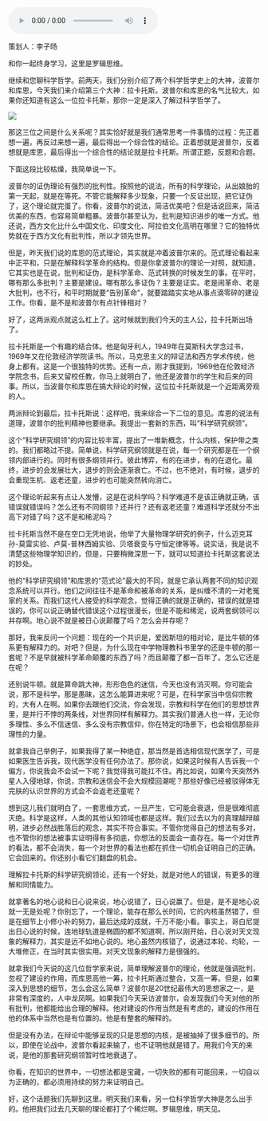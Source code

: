 <audio src="http://igetoss.cdn.igetget.com/mp3/201901/09/201901091245015544536930.mp3" controls="controls">您的浏览器不支持 audio 标签。</audio><p>策划人：李子旸</p><p>和你一起终身学习，这里是罗辑思维。</p><p> <p></p></p><p>继续和您聊科学哲学。前两天，我们分别介绍了两个科学哲学史上的大神，波普尔和库恩，今天我们来介绍第三个大神：拉卡托斯。波普尔和库恩的名气比较大，如果你还知道有这么一位拉卡托斯，那你一定是深入了解过科学哲学了。</p><img src="https://piccdn.igetget.com/img/201901/09/201901091245481439907989.jpg" /><p>那这三位之间是什么关系呢？其实恰好就是我们通常思考一件事情的过程：先正着想一遍，再反过来想一遍，最后得出一个综合性的结论。正着想就是波普尔，反着想就是库恩，最后得出一个综合性的结论就是拉卡托斯。所谓正题，反题和合题。</p><p>下面这段比较枯燥，我简单说一下。</p><p>波普尔的证伪理论有强烈的批判性。按照他的说法，所有的科学理论，从出娘胎的第一天起，就是在等死。不管它能解释多少现象，只要一个反证出现，把它证伪了，这个理论就完蛋了。你看，波普尔的说法，简洁优美吧？但是话说回来，简洁优美的东西，也容易简单粗暴。波普尔甚至认为，批判是知识进步的唯一方式。他还说，西方文化比什么中国文化、印度文化、阿拉伯文化高明在哪里？它的独特优势就在于西方文化有批判性，所以才领先世界。</p><p>但是，昨天我们说的库恩的范式理论，其实就是冲着波普尔来的。范式理论看起来中正平和，只是在解释科学革命的结构。但是你拿波普尔的理论一对照，就知道，它其实也是在说，批判和证伪，是科学革命、范式转换的时候发生的事。在平时，哪有那么多批判？主要是建设。哪有那么多证伪？主要是证实。老是闹革命、老是大批判，也不行，和平时期就要“告别革命”，就要踏踏实实地从事点滴零碎的建设工作。你看，是不是和波普尔有点针锋相对？</p><p>好了，这两派观点就这么杠上了。这时候就到我们今天的主人公，拉卡托斯出场了。</p><p>拉卡托斯是一个有趣的结合体。他是匈牙利人，1949年在莫斯科大学念过书，1969年又在伦敦经济学院读书。所以，马克思主义的辩证法和西方学术传统，他身上都有。这是一个很独特的优势。还有一点，刚才我提到，1969他在伦敦经济学院念书，后来又留校任教，你马上就明白了，他还是波普尔的学生和后来的同事。所以，当波普尔和库恩在搞大辩论的时候，这位拉卡托斯就是一个近距离旁观的人。</p><p>两派辩论到最后，拉卡托斯说：这样吧，我来综合一下二位的意见。库恩的说法有道理，波普尔的批判精神也要继承。我提出一套新的东西，叫“科学研究纲领”。</p><p>这个“科学研究纲领”的内容比较丰富，提出了一堆新概念，什么内核，保护带之类的。我们都略过不提。简单说，科学研究纲领就是在说，每一个研究都是在一个纲领内部进行的。同时有很多纲领并行。彼此博弈，有的在进步，有的在退化。最终，进步的会发展壮大，退步的则会逐渐衰亡。不过，也不绝对，有时候，退步的会重现生机、返老还童，进步的也可能突然转向消亡。</p><p>这个理论听起来有点让人发懵，这是在说科学吗？科学难道不是该正确就正确，该错误就错误吗？怎么还有不同纲领？还并行？还有返老还童？难道科学还就分不出高下对错了吗？这不是和稀泥吗？</p><p>拉卡托斯当然不是在空口无凭地说，他举了大量物理学研究的例子，什么迈克耳孙-莫雷实验、卢莫-普林西姆实验、贝塔衰变与守恒定律等等。说实话，我是说不清楚这些物理学知识的，但是，只要稍微深思一下，就可以知道拉卡托斯这套说法的妙处。</p><p>他的“科学研究纲领”和库恩的“范式论”最大的不同，就是它承认两套不同的知识观念系统可以并行。他们之间往往不是革命和被革命的关系，是纠缠不清的一对老冤家的关系。而我们这代人接受的科学观念，觉得正确的就是正确的，错误的就是错误的，你可以说正确替代错误这个过程很漫长，但是不能和稀泥，说两套纲领可以并存啊。地心说不就是被日心说颠覆了吗？怎么会并存呢？</p><p>那好，我来反问一个问题：现在的一个共识是，爱因斯坦的相对论，是比牛顿的体系更有解释力的。对吧？但是，为什么现在中学物理教科书里学的还是牛顿的那一套呢？不是早就被科学革命颠覆的东西了吗？而且颠覆了都一百年了。怎么它还是在呢？</p><p>还别说牛顿。就是算命跳大神，形形色色的迷信，今天也没有消灭啊。你可能会说，那不是科学，那是愚昧，这怎么能算进来呢？可是，在科学家当中信仰宗教的，大有人在啊。如果你去跟他们交流，你会发现，宗教和科学在他们的思想世界里，是并行不悖的两条线，对世界同样有解释力。其实我们普通人也一样，无论你多理性、多么不信迷信、多么没有宗教信仰，你在特定的场景下，也会相信那些非理性的力量。</p><p>就拿我自己举例子，如果我得了某一种绝症，那当然是首选相信现代医学了，可是如果医生告诉我，现代医学没有任何办法了。那你说，如果这时候有人告诉我一个偏方，你说我会不会试一下呢？我觉得我可能扛不住。再比如说，如果今天突然外星人入侵地球，你说，宗教和迷信会不会大规模回潮呢？那些好像已经被驳得体无完肤的认识世界的方式会不会返老还童呢？</p><p>想到这儿我们就明白了，一套思维方式，一旦产生，它可能会衰退，但是很难彻底灭绝。科学是这样，人类的其他认知领域也都是这样。我们过去以为的真理越辩越明，进步必然战胜落后的观念，其实不符合事实。不管你觉得自己的想法有多对，也不管你的想法被事实证明得有多彻底，你想法的反面会一直存在。每一个对世界的看法，都不会消失，每一个对世界的看法也都在抓住一切机会证明自己的正确。它会回来的。你还别小看它们翻盘的机会。</p><p>理解拉卡托斯的科学研究纲领论，还有一个好处，就是对他人的错误，有更多的理解和同情能力。</p><p>就拿著名的地心说和日心说来说，地心说错了，日心说赢了。但是，是不是地心说就一无是处呢？你别忘了，一个理论，能存在那么长时间，它的内核虽然错了，但是在细节上小修小补的努力，最后达成的成就，千万不能小看。事实上，哥白尼提出日心说的时候，连地球轨道是椭圆的都不知道啊，所以刚开始，日心说对天文现象的解释力，其实是远不如地心说的。地心虽然内核错了，说通过本轮、均轮，一大堆修正，在当时其实很实用。对天文现象的解释力是很强的。</p><p>就拿我们今天说的这几位哲学家来说，简单理解波普尔的理论，他就是强调批判，忽视了建设的作用，而库恩高他一筹，拉卡托斯通过整合，又高一筹。但是，如果深入到思想的细节，怎么会这么简单？波普尔是20世纪最伟大的思想家之一，是非常有深度的，人中龙凤啊。如果我们今天采访波普尔，会发现我们今天对他的所有批判，他都能给出合理的解释。他对建设的作用当然是有考虑的，建设的作用在他的体系中当然也是有位置的。他是有整套的解释的。</p><p>但是没有办法，在辩论中能够呈现的只是思想的内核，是被抽掉了很多细节的。所以，即使在论战中，波普尔看起来输了，也不证明他就是错了。用我们今天的来说，是他的那套研究纲领暂时性地衰退了。</p><p>你看，在知识的世界中，一切想法都是宝藏，一切失败的都有可能回来，一切自以为正确的，都必须用持续的努力来证明自己。</p><p> </p><p></p><p></p><p>好，这个话题我们先聊到这里。明天我们来看，另一位科学哲学大神是怎么出手的。他把我们过去几天聊的理论都打了个稀烂啊。罗辑思维，明天见。</p>